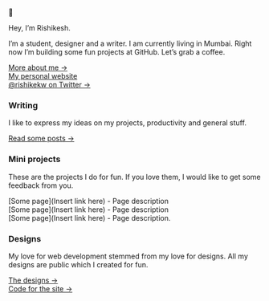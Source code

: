 👾 

Hey, I’m Rishikesh.

I’m a student, designer and a writer. I am currently living in Mumbai. Right now I’m building some fun projects at GitHub. Let’s grab a coffee.

[More about me &rarr;](https://rishisvn.me/about) <br />
[My personal website](https://rishisvn.me/) <br />
[@rishikekw on Twitter &rarr;](https://twitter.com/rishikekw)

### Writing
I like to express my ideas on my projects, productivity and general stuff.

[Read some posts &rarr;](https://rishisvn.me/essays)

### Mini projects
These are the projects I do for fun. If you love them, I would like to get some feedback from you.

[Some page](Insert link here) - Page description<br />
[Some page](Insert link here) - Page description<br />
[Some page](Insert link here) - Page description.

### Designs
My love for web development stemmed from my love for designs. All my designs are public which I created for fun.

[The designs &rarr;](link)<br />
[Code for the site &rarr;](link)
